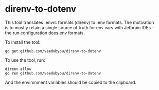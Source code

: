 # direnv-to-dotenv

This tool translates .envrc formats (direnv) to .env formats. The motivation is to mostly retain a single source of truth for env vars with Jetbrain IDEs - the run configuration does env formats.

To install the tool:

```
go get github.com/veedubyou/direnv-to-dotenv
```

To use the tool, run:

```
direnv allow
go run github.com/veedubyou/direnv-to-dotenv
```

And the environment variables should be copied to the clipboard.
